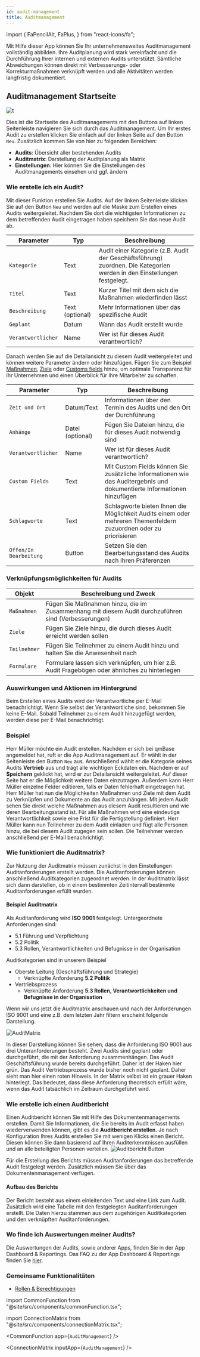 ```yaml
---
id: audit-management
title: Auditmanagement
---
```


import {
FaPencilAlt,
FaPlus,
} from "react-icons/fa";

Mit Hilfe dieser App können Sie Ihr unternehmensweites Auditmanagement vollständig abbilden. Ihre Auditplanung wird stark vereinfacht und die Durchführung Ihrer internen und externen Audits unterstützt. Sämtliche Abweichungen können direkt mit Verbesserungs- oder Korrekturmaßnahmen verknüpft werden und alle Aktivitäten werden langfristig dokumentiert.

## Auditmanagement Startseite

![t](https://caqadmin.blob.core.windows.net/public-screenshots/All%20Integration%20Specs/Audits.png)

Dies ist die Startseite des Auditmanagements mit den Buttons auf linken Seitenleiste navigieren Sie sich durch das Auditmanagement. Um Ihr erstes Audit zu erstellen klicken Sie einfach auf der linken Seite auf den Button <code><span><FaPlus/> Neu</span></code>.
Zusätzlich kommen Sie von hier zu folgenden Bereichen:

- **Audits**: Übersicht aller bestehenden Audits
- **Auditmatrix**: Darstellung der Auditplanung als Matrix
- **Einstellungen**: Hier können Sie die Einstellungen des Auditmanagements einsehen und ggf. ändern

### Wie erstelle ich ein Audit?

Mit dieser Funktion erstellen Sie Audits. Auf der linken Seitenleiste klicken Sie auf den Button <code>Neu</code> und werden auf die Maske zum Erstellen eines Audits weitergeleitet. Nachdem Sie dort die wichtigsten Informationen zu dem betreffenden Audit eingetragen haben speichern Sie das neue Audit ab.

| Parameter                     | Typ             | Beschreibung                                                                                                             |
| ----------------------------- | --------------- | ------------------------------------------------------------------------------------------------------------------------ |
| <code>Kategorie</code>        | Text            | Audit einer Kategorie (z.B. Audit der Geschäftsführung) zuordnen. Die Kategorien werden in den Einstellungen festgelegt. |
| <code>Titel</code>            | Text            | Kurzer Titel mit dem sich die Maßnahmen wiederfinden lässt                                                               |
| <code>Beschreibung</code>     | Text (optional) | Mehr Informationen über das spezifische Audit                                                                            |
| <code>Geplant</code>          | Datum           | Wann das Audit erstellt wurde                                                                                            |
| <code>Verantwortlicher</code> | Name            | Wer ist für dieses Audit verantwortlich?                                                                                 |

Danach werden Sie auf die Detailansicht zu diesem Audit weitergeleitet und können weitere Parameter ändern oder hinzufügen. Fügen Sie zum Beispiel [Maßnahmen](projects-and-tasks.md), [Ziele](goal-management.md) oder [Customs fields](/docs/faqs/80) hinzu, um optimale Transparenz für Ihr Unternehmen und einen Überblick für Ihre Mitarbeiter zu schaffen.

| Parameter                         | Typ              | Beschreibung                                                                                                            |
| --------------------------------- | ---------------- | ----------------------------------------------------------------------------------------------------------------------- |
| <code>Zeit und Ort</code>         | Datum/Text       | Informationen über den Termin des Audits und den Ort der Durchführung                                                   |
| <code>Anhänge</code>              | Datei (optional) | Fügen Sie Dateien hinzu, die für dieses Audit notwendig sind                                                            |
| <code>Verantwortlicher</code>     | Name             | Wer ist für dieses Audit verantwortlich?                                                                                |
| <code>Custom Fields</code>        | Text             | Mit Custom Fields können Sie zusätzliche Informationen wie das Auditergebnis und dokumentierte Informationen hinzufügen |
| <code>Schlagworte</code>          | Text             | Schlagworte bieten Ihnen die Möglichkeit Audits einem oder mehreren Themenfeldern zuzuordnen oder zu priorisieren       |
| <code>Offen/In Bearbeitung</code> | Button           | Setzen Sie den Bearbeitungsstand des Audits nach Ihren Präferenzen                                                      |

### Verknüpfungsmöglichkeiten für Audits

| Objekt                  | Beschreibung und Zweck                                                                              |
| ----------------------- | --------------------------------------------------------------------------------------------------- |
| <code>Maßnahmen</code>  | Fügen Sie Maßnahmen hinzu, die im Zusammenhang mit diesem Audit durchzuführen sind (Verbesserungen) |
| <code>Ziele</code>      | Fügen Sie Ziele hinzu, die durch dieses Audit erreicht werden sollen                                |
| <code>Teilnehmer</code> | Fügen Sie Teilnehmer zu einem Audit hinzu und halten Sie die Anwesenheit nach                       |
| <code>Formulare</code>  | Formulare lassen sich verknüpfen, um hier z.B. Audit Fragebögen oder ähnliches zu hinterlegen       |

### Auswirkungen und Aktionen im Hintergrund

Beim Erstellen eines Audits wird der Verantwortliche per E-Mail benachrichtigt. Wenn Sie selbst der Verantwortliche sind, bekommen Sie keine E-Mail.
Sobald Teilnehmer zu einem Audit hinzugefügt werden, werden diese per E-Mail benachrichtigt.

### Beispiel

Herr Müller möchte ein Audit erstellen. Nachdem er sich bei qmBase angemeldet hat, ruft er die App Auditmanagement auf. Er wählt in der Seitenleiste den Button <code>Neu</code> aus. Anschließend wählt er die Kategorie seines Audits **Vertrieb** aus und trägt alle wichtigen Eckdaten ein. Nachdem er auf **Speichern** geklickt hat, wird er zur Detailansicht weitergeleitet. Auf dieser Seite hat er die Möglichkeit weitere Daten einzutragen. Außerdem kann Herr Müller einzelne Felder editieren, falls er Daten fehlerhaft eingetragen hat. Herr Müller hat nun die Möglichkeiten Maßnahmen und Ziele mit dem Audit zu Verknüpfen und Dokumente an das Audit anzuhängen. Mit jedem Audit sehen Sie direkt welche Maßnahmen aus diesem Audit resultieren und wie deren Bearbeitungsstand ist. Für alle Maßnahmen wird eine eindeutige Verantwortlichkeit sowie eine Frist für die Fertigstellung definiert. Herr Müller kann nun Teilnehmer zu dem Audit einladen und fügt alle Personen hinzu, die bei diesem Audit zugegen sein sollen. Die Teilnehmer werden anschließend per E-Mail benachrichtigt.

### Wie funktioniert die Auditmatrix?

Zur Nutzung der Auditmatrix müssen zunächst in den Einstellungen Auditanforderungen erstellt werden. Die Auditanforderungen können anschließend Auditkategorien zugeordnet werden.
In der Auditmatrix lässt sich dann darstellen, ob in einem bestimmten Zeitintervall bestimmte Auditanforderungen erfüllt wurden.

#### Beispiel Auditmatrix

Als Auditanforderung wird **ISO 9001** festgelegt. Untergeordnete Anforderungen sind:

- 5.1 Führung und Verpflichtung
- 5.2 Politik
- 5.3 Rollen, Verantwortlichkeiten und Befugnisse in der Organisation

Auditkategorien sind in unserem Beispiel

- Oberste Leitung (Geschäftsführung und Strategie)
  - Verknüpfte Anforderung **5.2 Politik**
- Vertriebsprozess
  - Verknüpfte Anforderung **5.3 Rollen, Verantwortlichkeiten und Befugnisse in der Organisation**

Wenn wir uns jetzt die Auditmatrix anschauen und nach der Anforderungen ISO 9001 und eine z.B. dem letzten Jahr filtern erscheint folgende Darstellung.

![AuditMatrix](https://caqadmin.blob.core.windows.net/public-screenshots/manual-screenshots/AuditMatrix%202021-10-07%20113100.png)

In dieser Darstellung können Sie sehen, dass die Anforderung ISO 9001 aus drei Unteranforderungen besteht. Zwei Audits sind geplant oder durchgeführt, die mit der Anforderung zusammenhängen. Das Audit Geschäftsführung wurde bereits durchgeführt.
Daher ist der Haken hier grün. Das Audit Vertriebsprozess wurde bisher noch nicht geplant. Daher sieht man hier einen roten Hinweis.
In der Matrix selbst ist ein grauer Haken hinterlegt. Das bedeutet, dass diese Anforderung theoretisch erfüllt wäre, wenn das Audit tatsächlich im Zeitraum durchgeführt wird.

### Wie erstelle ich einen Auditbericht

Einen Auditbericht können Sie mit Hilfe des Dokumentenmanagements erstellen.
Damit Sie Informationen, die Sie bereits im Audit erfasst haben wiederverwenden können, gibt es die **Auditbericht erstellen**. Je nach Konfiguration Ihres Audits erstellen Sie mit wenigen Klicks einen Bericht. Diesen können Sie dann basierend auf Ihren Auditerkenntnissen ausfüllen und an alle beteiligten Personen verteilen.
![Auditbericht Button](https://caqadmin.blob.core.windows.net/public-screenshots/manual-screenshots/20220531-auditReport.gif)

Für die Erstellung des Berichts müssen Auditanforderungen das betreffende Audit festgelegt werden. Zusätzlich müssen Sie über das Dokumentenmanagement verfügen.

#### Aufbau des Berichts

Der Bericht besteht aus einem einleitenden Text und eine Link zum Audit.
Zusätzlich wird eine Tabelle mit den festgelegten Auditanforderungen erstellt.
Die Daten hierzu stammen aus dem zugehörigen Auditkategorien und den verknüpften Auditanforderungen.

### Wo finde ich Auswertungen meiner Audits?

Die Auswertungen der Audits, sowie anderer Apps, finden Sie in der App Dashboard & Reportings. Das FAQ zu der App Dashboard & Reportings finden Sie [hier](dashboard.mdx).

### Gemeinsame Funktionalitäten

- [Rollen & Berechtigungen](/docs/faqs/rollen-berechtigungen-und-zugriff)

<!-- Custom component -->

import CommonFunction from "@site/src/components/commonFunction.tsx";

import ConnectionMatrix from "@site/src/components/connectionMatrix.tsx";

<CommonFunction app={`AuditManagement`} />

<ConnectionMatrix inputApp={`AuditManagement`} />
